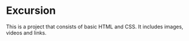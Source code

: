 # Excursion

This is a project that consists of basic HTML and CSS. It includes images, videos and links.
